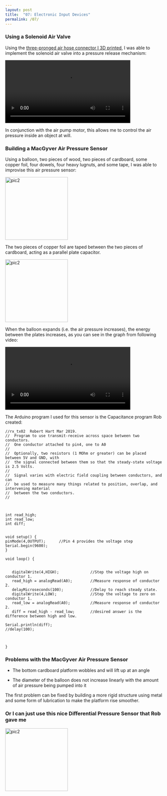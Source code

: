 ```yaml
---
layout: post
title:  "07: Electronic Input Devices"
permalink: /07/
---
```

### Using a Solenoid Air Valve

Using the [three-pronged air hose connector I 3D printed](https://kem406.github.io/PHYS-S12/06/), I was able to implement the solenoid air valve into a pressure release mechanism:

<video width="400" controls>
	<source src="vid2.mp4" type="video/mp4">
</video>

In conjunction with the air pump motor, this allows me to control the air pressure inside an object at will.

### Building a MacGyver Air Pressure Sensor

Using a balloon, two pieces of wood, two pieces of cardboard, some copper foil, four dowels, four heavy lugnuts, and some tape, I was able to improvise this air pressure sensor:

<img src="pic2.jpg" alt="pic2" style="height: 200px; max-width: 48%">

The two pieces of copper foil are taped between the two pieces of cardboard, acting as a parallel plate capacitor.

<img src="pic1.jpg" alt="pic2" style="height: 200px; max-width: 48%">

When the balloon expands \(i.e. the air pressure increases\), the energy between the plates increases, as you can see in the graph from following video:

<video width="400" controls>
	<source src="vid2.mp4" type="video/mp4">
</video>

The Arduino program I used for this sensor is the Capacitance program Rob created:

~~~
//rx_tx02  Robert Hart Mar 2019.
//  Program to use transmit-receive across space between two conductors.
//  One conductor attached to pin4, one to A0
//
//  Optionally, two resistors (1 MOhm or greater) can be placed between 5V and GND, with
//  the signal connected between them so that the steady-state voltage is 2.5 Volts.
//
//  Signal varies with electric field coupling between conductors, and can
//  be used to measure many things related to position, overlap, and intervening material
//  between the two conductors.
//



int read_high;
int read_low;
int diff;


void setup() {
pinMode(4,OUTPUT);      //Pin 4 provides the voltage step
Serial.begin(9600);
}

void loop() {


   digitalWrite(4,HIGH);              //Step the voltage high on conductor 1.
   read_high = analogRead(A0);        //Measure response of conductor 2.
   delayMicroseconds(100);            //Delay to reach steady state.
   digitalWrite(4,LOW);               //Step the voltage to zero on conductor 1.
   read_low = analogRead(A0);         //Measure response of conductor 2.
   diff = read_high - read_low;       //desired answer is the difference between high and low.

Serial.println(diff);
//delay(100);



}
~~~

### Problems with the MacGyver Air Pressure Sensor

- The bottom cardboard platform wobbles and will lift up at an angle

- The diameter of the balloon does not increase linearly with the amount of air pressure being pumped into it

The first problem can be fixed by building a more rigid structure using metal and some form of lubrication to make the platform rise smoother.

### Or I can just use this nice Differential Pressure Sensor that Rob gave me

<img src="sensor.jpg" alt="pic2" style="height: 200px; max-width: 48%">
